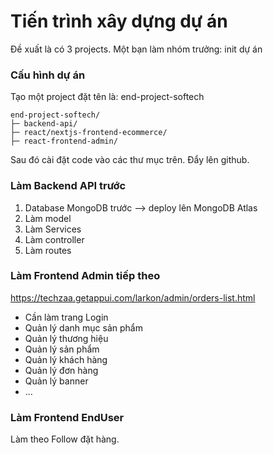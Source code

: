 # Tiến trình xây dựng dự án

Đề xuất là có 3 projects.
Một bạn làm nhóm trưởng: init dự án

### Cấu hình dự án

Tạo một project đặt tên là: end-project-softech

```code
end-project-softech/
├─ backend-api/
├─ react/nextjs-frontend-ecommerce/
├─ react-frontend-admin/
```

Sau đó cài đặt code vào các thư mục trên. Đẩy lên github.

### Làm Backend API trước

1. Database MongoDB trước --> deploy lên MongoDB Atlas
1. Làm model
1. Làm Services
1. Làm controller
1. Làm routes

### Làm Frontend Admin tiếp theo

https://techzaa.getappui.com/larkon/admin/orders-list.html

- Cần làm trang Login
- Quản lý danh mục sản phẩm
- Quản lý thương hiệu
- Quản lý sản phẩm
- Quản lý khách hàng
- Quản lý đơn hàng
- Quản lý banner
- ...

### Làm Frontend EndUser

Làm theo Follow đặt hàng.